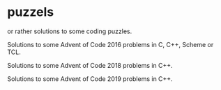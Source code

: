 # puzzels
or rather solutions to some coding puzzles.

Solutions to some Advent of Code 2016 problems in C, C++, Scheme or TCL.

Solutions to some Advent of Code 2018 problems in C++.

Solutions to some Advent of Code 2019 problems in C++.


